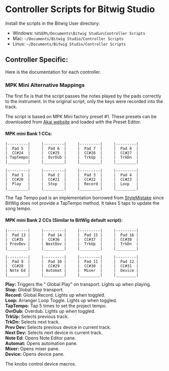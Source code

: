 # Controller Scripts for Bitwig Studio

Install the scripts in the Bitwig User directory:

* Windows: `%USER%/Documents\Bitwig Studio\Controller Scripts`
* Mac: `~/Documents/Bitwig Studio/Controller Scripts`
* Linux: `~/Documents/Bitwig Studio/Controller Scripts`

## Controller Specific:

Here is the documentation for each controller.

### MPK Mini Alternative Mappings

The first fix is that the script passes the notes played by the pads correctly to the instrument. In the original script, only the keys were recorded into the track.

The script is based on MPK Mini factory preset #1. These presets can be downloaded from [Akai website][akai] and loaded with the Preset Editor.

#### MPK mini Bank 1 CCs:

    |---------|     |---------|     |---------|     |---------|
    |  Pad 5  |     |  Pad 6  |     |  Pad 7  |     |  Pad 8  |
    |  CC#24  |     |  CC#25  |     |  CC#26  |     |  CC#27  |
    | TapTempo|     |  OvrDub |     |  TrkUp  |     |  TrkDn  |
    |_________|     |_________|     |_________|     |_________|
    
    |---------|     |---------|     |---------|     |---------|
    |  Pad 1  |     |  Pad 2  |     |  Pad 3  |     |  Pad 4  |
    |  CC#20  |     |  CC#21  |     |  CC#22  |     |  CC#23  |
    |  Play   |     |  Stop   |     |  Record |     |  Loop   |
    |_________|     |_________|     |_________|     |_________|

The Tap Tempo pad is an implementation borrowed from [StyleMistake][sm] since BitWig does not provide a TapTempo method. It takes 5 taps to update the song tempo.

#### MPK mini Bank 2 CCs (Similar to BitWig default script):

    |---------|     |---------|     |---------|     |---------|
    |  Pad 13 |     |  Pad 14 |     |  Pad 15 |     |  Pad 16 |
    |  CC#35  |     |  CC#36  |     |  CC#37  |     |  CC#38  |
    | PrevDev |     | NextDev |     |  TrkUp  |     |  TrkDn  |
    |_________|     |_________|     |_________|     |_________|
    
    |---------|     |---------|     |---------|     |---------|
    |  Pad 9  |     |  Pad 10 |     |  Pad 11 |     |  Pad 12 |
    |  CC#28  |     |  CC#29  |     |  CC#30  |     |  CC#31  |
    | Note Ed |     | Automat |     |  Mixer  |     |  Device |
    |_________|     |_________|     |_________|     |_________|

**Play:** Triggers the " Global Play" on transport. Lights up when playing.  
**Stop:** Global Stop transport.  
**Record:** Global Record. Lights up when toggled.  
**Loop:** Arranger Loop Toggle. Lights up when toggled.  
**TapTempo:** Tap 5 times to set the project tempo.  
**OvrDub:** Overdub. Lights up when toggled.  
**TrkUp:** Selects previous track.  
**TrkDn:** Selects next track.  
**Prev Dev:** Selects previous device in current track.  
**Next Dev:** Selects next device in current track.  
**Note Ed:** Opens Note Editor pane.  
**Automat:** Opens automation pane.  
**Mixer:** Opens mixer pane.  
**Device:** Opens device pane.  

The knobs control device macros.

[sm]: https://github.com/stylemistake
[akai]: http://www.akaipro.com/product/mpkmini#downloads

